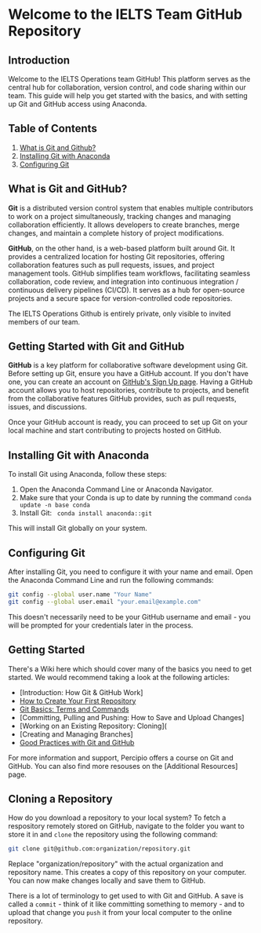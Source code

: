 # Welcome to the IELTS Team GitHub Repository

## Introduction

Welcome to the IELTS Operations team GitHub! This platform serves as the central hub for collaboration, version control, and code sharing within our team. This guide will help you get started with the basics, and with setting up Git and GitHub access using Anaconda.

## Table of Contents

1. [What is Git and Github?](#what-is-git-and-github)
2. [Installing Git with Anaconda](#installing-git-with-anaconda)
3. [Configuring Git](#configuring-git)

## What is Git and GitHub?

**Git** is a distributed version control system that enables multiple contributors to work on a project simultaneously, tracking changes and managing collaboration efficiently. It allows developers to create branches, merge changes, and maintain a complete history of project modifications.

**GitHub**, on the other hand, is a web-based platform built around Git. It provides a centralized location for hosting Git repositories, offering collaboration features such as pull requests, issues, and project management tools. GitHub simplifies team workflows, facilitating seamless collaboration, code review, and integration into continuous integration / continuous delivery pipelines (CI/CD). It serves as a hub for open-source projects and a secure space for version-controlled code repositories.

The IELTS Operations Github is entirely private, only visible to invited members of our team.

## Getting Started with Git and GitHub

**GitHub** is a key platform for collaborative software development using Git. Before setting up Git, ensure you have a GitHub account. If you don't have one, you can create an account on [GitHub's Sign Up page](https://github.com/signup). Having a GitHub account allows you to host repositories, contribute to projects, and benefit from the collaborative features GitHub provides, such as pull requests, issues, and discussions.

Once your GitHub account is ready, you can proceed to set up Git on your local machine and start contributing to projects hosted on GitHub.

## Installing Git with Anaconda

To install Git using Anaconda, follow these steps:

1. Open the Anaconda Command Line or Anaconda Navigator.
2. Make sure that your Conda is up to date by running the command `conda update -n base conda`
3. Install Git: ` conda install anaconda::git`

This will install Git globally on your system.

## Configuring Git

After installing Git, you need to configure it with your name and email. Open the Anaconda Command Line and run the following commands:

```bash
git config --global user.name "Your Name"
git config --global user.email "your.email@example.com"
```

This doesn't necessarily need to be your GitHub username and email - you will be prompted for your credentials later in the process.

## Getting Started

There's a Wiki here which should cover many of the basics you need to get started. We would recommend taking a look at the following articles:

- [Introduction: How Git & GitHub Work]
- [How to Create Your First Repository](https://github.com/ielts-ops/.github/wiki/How-to-Create-Your-First-Repository)
- [Git Basics: Terms and Commands](https://github.com/ielts-ops/.github/wiki/Git-Basics:-Terms-and-Commands)
- [Committing, Pulling and Pushing: How to Save and Upload Changes]
- [Working on an Existing Repository: Cloning](
- [Creating and Managing Branches]
- [Good Practices with Git and GitHub](https://github.com/ielts-ops/.github/wiki/Good-Practices-with-Git-and-Github)

For more information and support, Percipio offers a course on Git and GitHub. You can also find more resouses on the [Additional Resources] page.

## Cloning a Repository

How do you download a repository to your local system? To fetch a respository remotely stored on GitHub, navigate to the folder you want to store it in and `clone` the repository using the following command:

```bash
git clone git@github.com:organization/repository.git
```

Replace "organization/repository" with the actual organization and repository name. This creates a copy of this repository on your computer. You can now make changes locally and save them to GitHub.

There is a lot of terminology to get used to with Git and GitHub. A save is called a `commit` - think of it like committing something to memory - and to upload that change you `push` it from your local computer to the online repository.
